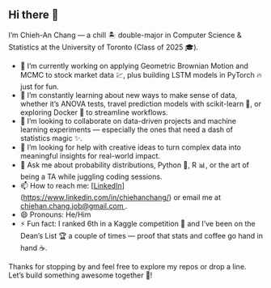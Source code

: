 ## Hi there 👋

I’m Chieh-An Chang — a chill 🏝️ double-major in Computer Science & Statistics at the University of Toronto (Class of 2025 🎓). 

- 🔭 I’m currently working on applying Geometric Brownian Motion and MCMC to stock market data 💹, plus building LSTM models in PyTorch 🔥 just for fun.
- 🌱 I’m constantly learning about new ways to make sense of data, whether it’s ANOVA tests, travel prediction models with scikit-learn 🚀, or exploring Docker 🐳 to streamline workflows.
- 👯 I’m looking to collaborate on data-driven projects and machine learning experiments — especially the ones that need a dash of statistics magic ✨.
- 🤔 I’m looking for help with creative ideas to turn complex data into meaningful insights for real-world impact.
- 💬 Ask me about probability distributions, Python 🐍, R 📊, or the art of being a TA while juggling coding sessions.
- 📫 How to reach me: [[LinkedIn](https://www.linkedin.com/)](https://www.linkedin.com/in/chiehanchang/) or email me at [chiehan.chang.job@gmail.com
](mailto:chiehan.chang.job@gmail.com
).
- 😄 Pronouns: He/Him
- ⚡ Fun fact: I ranked 6th in a Kaggle competition 🏅 and I’ve been on the Dean’s List 🏆 a couple of times — proof that stats and coffee go hand in hand ☕.

Thanks for stopping by and feel free to explore my repos or drop a line. Let’s build something awesome together 🤝!
